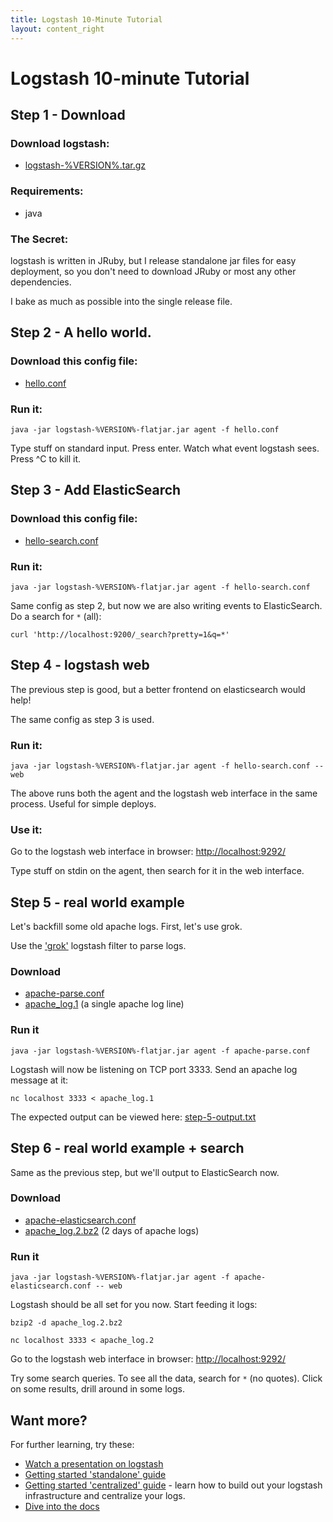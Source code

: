 ```yaml
---
title: Logstash 10-Minute Tutorial
layout: content_right
---
```

# Logstash 10-minute Tutorial

## Step 1 - Download

### Download logstash:

* [logstash-%VERSION%.tar.gz](https://download.elasticsearch.org/logstash/logstash/logstash-%VERSION%.tar.gz)

### Requirements:

* java

### The Secret:

logstash is written in JRuby, but I release standalone jar files for easy
deployment, so you don't need to download JRuby or most any other dependencies.

I bake as much as possible into the single release file.

## Step 2 - A hello world.

### Download this config file:

* [hello.conf](hello.conf)

### Run it:

    java -jar logstash-%VERSION%-flatjar.jar agent -f hello.conf

Type stuff on standard input. Press enter. Watch what event logstash sees.
Press ^C to kill it.

## Step 3 - Add ElasticSearch

### Download this config file:

* [hello-search.conf](hello-search.conf)

### Run it:

    java -jar logstash-%VERSION%-flatjar.jar agent -f hello-search.conf

Same config as step 2, but now we are also writing events to ElasticSearch. Do
a search for `*` (all):

    curl 'http://localhost:9200/_search?pretty=1&q=*'

## Step 4 - logstash web

The previous step is good, but a better frontend on elasticsearch would help!

The same config as step 3 is used.

### Run it:

    java -jar logstash-%VERSION%-flatjar.jar agent -f hello-search.conf -- web

The above runs both the agent and the logstash web interface in the same
process. Useful for simple deploys.

### Use it:

Go to the logstash web interface in browser: <http://localhost:9292/>

Type stuff on stdin on the agent, then search for it in the web interface.

## Step 5 - real world example

Let's backfill some old apache logs.  First, let's use grok.

Use the ['grok'](../../filters/grok) logstash filter to parse logs. 

### Download

* [apache-parse.conf](apache-parse.conf)
* [apache_log.1](apache_log.1) (a single apache log line)

### Run it

    java -jar logstash-%VERSION%-flatjar.jar agent -f apache-parse.conf

Logstash will now be listening on TCP port 3333. Send an apache log message at it:

    nc localhost 3333 < apache_log.1

The expected output can be viewed here: [step-5-output.txt](step-5-output.txt)

## Step 6 - real world example + search

Same as the previous step, but we'll output to ElasticSearch now.

### Download

* [apache-elasticsearch.conf](apache-elasticsearch.conf)
* [apache_log.2.bz2](apache_log.2.bz2) (2 days of apache logs)

### Run it

    java -jar logstash-%VERSION%-flatjar.jar agent -f apache-elasticsearch.conf -- web

Logstash should be all set for you now. Start feeding it logs:

    bzip2 -d apache_log.2.bz2

    nc localhost 3333 < apache_log.2 

Go to the logstash web interface in browser: <http://localhost:9292/>

Try some search queries. To see all the data, search for `*` (no quotes). Click
on some results, drill around in some logs.

## Want more?

For further learning, try these:

* [Watch a presentation on logstash](http://www.youtube.com/embed/RuUFnog29M4)
* [Getting started 'standalone' guide](http://logstash.net/docs/%VERSION%/tutorials/getting-started-simple)
* [Getting started 'centralized' guide](http://logstash.net/docs/%VERSION%/tutorials/getting-started-centralized) - 
  learn how to build out your logstash infrastructure and centralize your logs.
* [Dive into the docs](http://logstash.net/docs/%VERSION%/)
